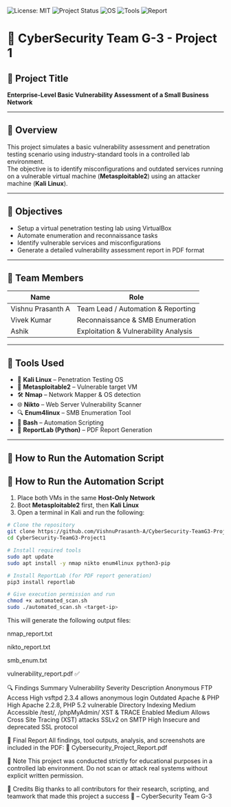 ![License: MIT](https://img.shields.io/badge/license-MIT-green.svg)
![Project Status](https://img.shields.io/badge/status-Completed-brightgreen)
![OS](https://img.shields.io/badge/OS-Kali_Linux-red?logo=linux)
![Tools](https://img.shields.io/badge/tools-Nmap|Nikto|Enum4linux-blue)
![Report](https://img.shields.io/badge/report-PDF-ff69b4)
# 🔐 CyberSecurity Team G-3 - Project 1

## 📝 Project Title  
**Enterprise-Level Basic Vulnerability Assessment of a Small Business Network**

---

## 📘 Overview  
This project simulates a basic vulnerability assessment and penetration testing scenario using industry-standard tools in a controlled lab environment.  
The objective is to identify misconfigurations and outdated services running on a vulnerable virtual machine (**Metasploitable2**) using an attacker machine (**Kali Linux**).

---

## 🧠 Objectives

- Setup a virtual penetration testing lab using VirtualBox  
- Automate enumeration and reconnaissance tasks  
- Identify vulnerable services and misconfigurations  
- Generate a detailed vulnerability assessment report in PDF format  

---

## 👥 Team Members

| Name               | Role                                 |
|--------------------|--------------------------------------|
| Vishnu Prasanth A  | Team Lead / Automation & Reporting   |
| Vivek Kumar        | Reconnaissance & SMB Enumeration     |
| Ashik              | Exploitation & Vulnerability Analysis|

---

## 🧪 Tools Used

- 🔧 **Kali Linux** – Penetration Testing OS  
- 🧱 **Metasploitable2** – Vulnerable target VM  
- 🛠️ **Nmap** – Network Mapper & OS detection  
- 🌐 **Nikto** – Web Server Vulnerability Scanner  
- 🔍 **Enum4linux** – SMB Enumeration Tool  
- 🐚 **Bash** – Automation Scripting  
- 🧾 **ReportLab (Python)** – PDF Report Generation

---

## 🚀 How to Run the Automation Script

## 🚀 How to Run the Automation Script

1. Place both VMs in the same **Host-Only Network**  
2. Boot **Metasploitable2** first, then **Kali Linux**  
3. Open a terminal in Kali and run the following:

```bash
# Clone the repository
git clone https://github.com/VishnuPrasanth-A/CyberSecurity-TeamG3-Project1.git
cd CyberSecurity-TeamG3-Project1

# Install required tools
sudo apt update
sudo apt install -y nmap nikto enum4linux python3-pip

# Install ReportLab (for PDF report generation)
pip3 install reportlab

# Give execution permission and run
chmod +x automated_scan.sh
sudo ./automated_scan.sh <target-ip>

```

This will generate the following output files:

nmap_report.txt

nikto_report.txt

smb_enum.txt

vulnerability_report.pdf ✅

🔍 Findings Summary
Vulnerability	Severity	Description
Anonymous FTP Access	High	vsftpd 2.3.4 allows anonymous login
Outdated Apache & PHP	High	Apache 2.2.8, PHP 5.2 vulnerable
Directory Indexing	Medium	Accessible /test/, /phpMyAdmin/
XST & TRACE Enabled	Medium	Allows Cross Site Tracing (XST) attacks
SSLv2 on SMTP	High	Insecure and deprecated SSL protocol

📄 Final Report
All findings, tool outputs, analysis, and screenshots are included in the PDF:
📎 Cybersecurity_Project_Report.pdf

📌 Note
This project was conducted strictly for educational purposes in a controlled lab environment.
Do not scan or attack real systems without explicit written permission.

🌟 Credits
Big thanks to all contributors for their research, scripting, and teamwork that made this project a success 🚀
– CyberSecurity Team G-3
